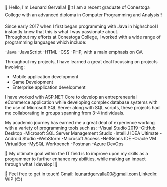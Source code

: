 👋 Hello, I'm Leunard Gervalla! 👋
❗ I am a recent graduate of Conestoga College with an advanced diploma in Computer Programming and Analysis ❗

Since early 2017 when I first began programming with Java in highschool I instantly knew that this is what I was passionate about.  
Throughout my efforts at Conestoga College, I worked with a wide range of programming languages which include:

-Java 
-JavaScript 
-HTML 
-CSS
-PHP, with a main emphasis on C#.  

Throughout my projects, I have learned a great deal focussing on projects involving: 
- Mobile application development
- Game Development
- Enterprise application development

I have worked with ASP.NET Core to develop an entrepreneurial eCommerce application while developing complex database 
systems with the use of Microsoft SQL Server along with SQL scripts, these projects had me collaborating in groups spanning 
from 3-4 individuals.

My academic journey has earned me a great deal of experience working with a variety of programming tools such as:
-Visual Studio 2019
-GitHub Desktop
-Microsoft SQL Server Management Studio
-IntelliJ IDEA Ultimate
-Android Studio
-WebStorm
-Microsoft Access
-NetBeans IDE 
-Oracle VM VirtualBox
-MySQL Workbench
-Postman
-Azure DevOps

🌟 My ultimate goal within the IT field is to improve upon my skills as a programmer to further enhance my abilities, while making an impact through what I develop! 🌟

💬 Feel free to get in touch!
Gmail: leunardgervalla00@gmail.com
Linkedln: WIP (😊)
